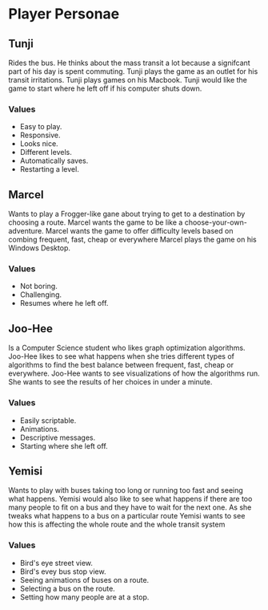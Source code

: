 # Player Personae

## Tunji
Rides the bus. He thinks about the mass transit a lot because a signifcant part of his day is
spent commuting. Tunji plays the game as an outlet for his transit irritations. Tunji plays 
games on his Macbook. Tunji would like the game to start where he left off if his computer 
shuts down.

### Values
 - Easy to play.
 - Responsive.
 - Looks nice.
 - Different levels.
 - Automatically saves.
 - Restarting a level.

## Marcel
Wants to play a Frogger-like gane about trying to get to a destination by choosing a route. Marcel 
wants the game to be like a choose-your-own-adventure. Marcel wants the game to offer difficulty levels 
based on combing frequent, fast, cheap or everywhere Marcel plays the game on his Windows Desktop.

### Values
 - Not boring.
 - Challenging.
 - Resumes where he left off.

## Joo-Hee
Is a Computer Science student who likes graph optimization algorithms. Joo-Hee likes to see what happens when 
she tries different types of algorithms to find the best balance between frequent, fast, cheap or everywhere. 
Joo-Hee wants to see visualizations of how the algorithms run. She wants to see the results of her choices in 
under a minute.

### Values
 - Easily scriptable.
 - Animations.
 - Descriptive messages.
 - Starting where she left off.

## Yemisi
Wants to play with buses taking too long or running too fast and seeing what happens. Yemisi would also like to 
see what happens if there are too many people to fit on a bus and they have to wait for the next one. As she
tweaks what happens to a bus on a particular route Yemisi wants to see how this is affecting the whole route
and the whole transit system

### Values
- Bird's eye street view.
- Bird's evey bus stop view.
- Seeing animations of buses on a route.
- Selecting a bus on the route.
- Setting how many people are at a stop.